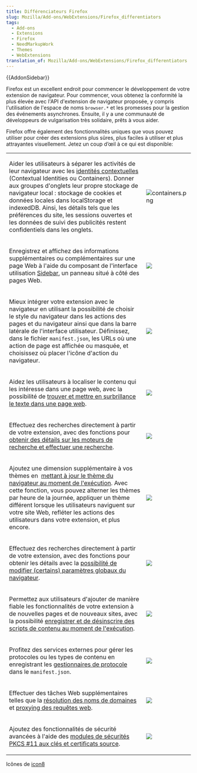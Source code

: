 ```yaml
---
title: Différenciateurs Firefox
slug: Mozilla/Add-ons/WebExtensions/Firefox_differentiators
tags:
  - Add-ons
  - Extensions
  - Firefox
  - NeedMarkupWork
  - Themes
  - WebExtensions
translation_of: Mozilla/Add-ons/WebExtensions/Firefox_differentiators
---
```

{{AddonSidebar}}

Firefox est un excellent endroit pour commencer le développement de votre extension de navigateur. Pour commencer, vous obtenez la conformité la plus élevée avec l'API d'extension de navigateur proposée, y compris l'utilisation de l'espace de noms `browser.*` et les promesses pour la gestion des événements asynchrones. Ensuite, il y a une communauté de développeurs de vulgarisation très solidaire, prêts à vous aider.

Firefox offre également des fonctionnalités uniques que vous pouvez utiliser pour créer des extensions plus sûres, plus faciles à utiliser et plus attrayantes visuellement. Jetez un coup d’œil à ce qui est disponible:

<table>
  <tbody>
    <tr>
      <td>
        <p>
          Aider les utilisateurs à séparer les activités de leur navigateur avec
          les
          <a href="/fr/Add-ons/WebExtensions/API/contextualIdentities"
            >identités contextuelles</a
          >
          (Contextual Identities ou Containers). Donner aux groupes d'onglets
          leur propre stockage de navigateur local : stockage de cookies et
          données locales dans localStorage et indexedDB. Ainsi, les détails
          tels que les préférences du site, les sessions ouvertes et les données
          de suivi des publicités restent confidentiels dans les onglets.
        </p>
      </td>
      <td><img alt="containers.png" /></td>
    </tr>
    <tr>
      <td>
        <p>
          Enregistrez et affichez des informations supplémentaires ou
          complémentaires sur une page Web à l'aide du composant de l'interface
          utilisation
          <a href="/fr/Add-ons/WebExtensions/user_interface/Sidebars">Sidebar</a
          >, un panneau situé à côté des pages Web.
        </p>
      </td>
      <td><img src="sidebar.png" /></td>
    </tr>
    <tr>
      <td>
        <p>
          Mieux intégrer votre extension avec le navigateur en utilisant la
          possibilité de choisir le style du navigateur dans les actions des
          pages et du navigateur ainsi que dans la barre latérale de l'interface
          utilisateur. Définissez, dans le fichier <code>manifest.json</code>,
          les URLs où une action de page est affichée ou masquée, et choisissez
          où placer l'icône d'action du navigateur.
        </p>
      </td>
      <td><img src="icon_placement.png" /></td>
    </tr>
    <tr>
      <td>
        <p>
          Aidez les utilisateurs à localiser le contenu qui les intéresse dans
          une page web, avec la possibilité de
          <a href="/fr/Add-ons/WebExtensions/API/find"
            >trouver et mettre en surbrillance le texte dans une page web</a
          >.
        </p>
      </td>
      <td><img src="find.png" /></td>
    </tr>
    <tr>
      <td>
        <p>
          Effectuez des recherches directement à partir de votre extension, avec
          des fonctions pour
          <a href="/fr/Add-ons/WebExtensions/API/search"
            >obtenir des détails sur les moteurs de recherche et effectuer une
            recherche</a
          >.
        </p>
      </td>
      <td><img src="search_extension.png" /></td>
    </tr>
    <tr>
      <td>
        <p>
          Ajoutez une dimension supplémentaire à vos thèmes en 
          <a href="/fr/Add-ons/WebExtensions/API/theme"
            >mettant à jour le thème du navigateur au moment de l'exécution</a
          >. Avec cette fonction, vous pouvez alterner les thèmes par heure de
          la journée, appliquer un thème différent lorsque les utilisateurs
          naviguent sur votre site Web, refléter les actions des utilisateurs
          dans votre extension, et plus encore.
        </p>
      </td>
      <td><img src="dynamic_theme.png" /></td>
    </tr>
    <tr>
      <td>
        <p>
          Effectuez des recherches directement à partir de votre extension, avec
          des fonctions pour obtenir les détails avec la <a
            href="/fr/Add-ons/WebExtensions/API/browserSettings"
            >possibilité de modifier (certains) paramètres globaux du
            navigateur</a
          >.
        </p>
      </td>
      <td><img src="extension_controlling_settings.png" /></td>
    </tr>
    <tr>
      <td>
        <p>
          Permettez aux utilisateurs d'ajouter de manière fiable les
          fonctionnalités de votre extension à de nouvelles pages et de nouveaux
          sites, avec la possibilité <a
            href="/fr/Add-ons/WebExtensions/API/contentScripts"
            >enregistrer et de désinscrire des scripts de contenu au moment de
            l'exécution</a
          >.
        </p>
      </td>
      <td><img src="script_inject.png" /></td>
    </tr>
    <tr>
      <td>
        <p>
          Profitez des services externes pour gérer les protocoles ou les types
          de contenu en enregistrant les <a
            href="/fr/Add-ons/WebExtensions/manifest.json/protocol_handlers"
            >gestionnaires de protocole</a
          >
          dans le <code>manifest.json</code>.
        </p>
      </td>
      <td><img src="protocol.png" /></td>
    </tr>
    <tr>
      <td>
        <p>
          Effectuer des tâches Web supplémentaires telles que la
          <a href="/fr/Add-ons/WebExtensions/API/dns"
            >résolution des noms de domaines </a
          >et
          <a href="/fr/Add-ons/WebExtensions/API/proxy"
            >proxying des requêtes web</a
          >.
        </p>
      </td>
      <td><img src="proxy_settings.png" /></td>
    </tr>
    <tr>
      <td>
        <p>
          Ajoutez des fonctionnalités de sécurité avancées à l'aide des
          <a href="/fr/Add-ons/WebExtensions/API/pkcs11"
            >modules de sécurités PKCS #11 aux clés et certificats source</a
          >.
        </p>
      </td>
      <td><img src="certificate_key.png" /></td>
    </tr>
  </tbody>
</table>

Icônes de [icon8](https://www.icons8.com)
